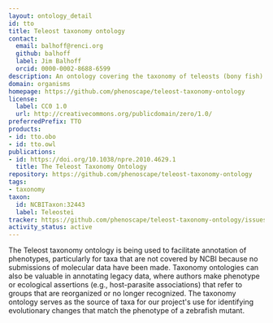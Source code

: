 ```yaml
---
layout: ontology_detail
id: tto
title: Teleost taxonomy ontology
contact:
  email: balhoff@renci.org
  github: balhoff
  label: Jim Balhoff
  orcid: 0000-0002-8688-6599
description: An ontology covering the taxonomy of teleosts (bony fish)
domain: organisms
homepage: https://github.com/phenoscape/teleost-taxonomy-ontology
license:
  label: CC0 1.0
  url: http://creativecommons.org/publicdomain/zero/1.0/
preferredPrefix: TTO
products:
- id: tto.obo
- id: tto.owl
publications:
- id: https://doi.org/10.1038/npre.2010.4629.1
  title: The Teleost Taxonomy Ontology
repository: https://github.com/phenoscape/teleost-taxonomy-ontology
tags:
- taxonomy
taxon:
  id: NCBITaxon:32443
  label: Teleostei
tracker: https://github.com/phenoscape/teleost-taxonomy-ontology/issues
activity_status: active
---
```


The Teleost taxonomy ontology is being used to facilitate annotation of phenotypes, particularly for taxa that are not covered by NCBI because no submissions of molecular data have been made. Taxonomy ontologies can also be valuable in annotating legacy data, where authors make phenotype or ecological assertions (e.g., host-parasite associations) that refer to groups that are reorganized or no longer recognized. The taxonomy ontology serves as the source of taxa for our project's use for identifying evolutionary changes that match the phenotype of a zebrafish mutant.
